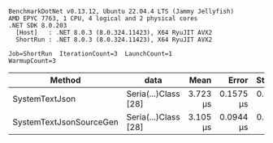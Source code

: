 ```

BenchmarkDotNet v0.13.12, Ubuntu 22.04.4 LTS (Jammy Jellyfish)
AMD EPYC 7763, 1 CPU, 4 logical and 2 physical cores
.NET SDK 8.0.203
  [Host]   : .NET 8.0.3 (8.0.324.11423), X64 RyuJIT AVX2
  ShortRun : .NET 8.0.3 (8.0.324.11423), X64 RyuJIT AVX2

Job=ShortRun  IterationCount=3  LaunchCount=1  
WarmupCount=3  

```
| Method                  | data                 | Mean     | Error     | StdDev    | Min      | Max      | Gen0   | Allocated |
|------------------------ |--------------------- |---------:|----------:|----------:|---------:|---------:|-------:|----------:|
| SystemTextJson          | Seria(...)Class [28] | 3.723 μs | 0.1575 μs | 0.0086 μs | 3.718 μs | 3.733 μs | 0.0229 |   2.07 KB |
| SystemTextJsonSourceGen | Seria(...)Class [28] | 3.105 μs | 0.0944 μs | 0.0052 μs | 3.100 μs | 3.111 μs | 0.0267 |    2.2 KB |
